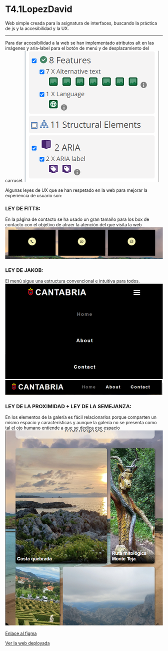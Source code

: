 # T4.1LopezDavid
Web simple creada para la asignatura de interfaces, buscando la práctica de js y la accesibilidad y la UX.

<hr>

Para dar accesibilidad a la web se han implementado atributos alt en las imágenes y aria-label para el botón de menú y de desplazamiento del carrusel.
![accesibilidad](readmeImages/1.png)

Algunas leyes de UX que se han respetado en la web para mejorar la experiencia de usuario son:

### LEY DE FITTS:
En la página de contacto se ha usado un gran tamaño para los box de contacto con el objetivo de atraer la atención del que visita la web
![ley de fitts](readmeImages/2.png)

### LEY DE JAKOB: 
El menú sigue una estructura convencional e intuitiva para todos.
![ley de jakobs](readmeImages/4.png)
![ley dejakobs](readmeImages/5.png)

### LEY DE LA PROXIMIDAD + LEY DE LA SEMEJANZA: 
En los elementos de la galería es fácil relacionarlos porque comparten un mismo espacio y características y aunque la galería no se presenta como tal el ojo humano entiende a que se dedica ese espacio  
![ley de la proximidad y semejanza](readmeImages/3.png)

[Enlace al figma](https://www.figma.com/file/e11LHEjReQ4WTmjiY7snnq/T4.1LopezDavid?type=design&node-id=0-1&mode=design)

[Ver la web deployada](https://lbdavid17.github.io/T4.1LopezDavid/)




